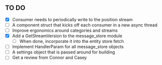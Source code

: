 ## TO DO
- [x] Consumer needs to periodically write to the position stream
- [ ] A component struct that kicks off each consumer in a new async thread
- [ ] Improve ergonomics around categories and streams
- [x] Add a GetStreamVersion to the message_store module
  - [ ] When done, incorporate it into the entity store fetch
- [ ] Implement HandlerParam for all message_store objects
- [ ] A settings object that is passed around for building
- [ ] Get a review from Connor and Casey
